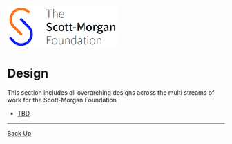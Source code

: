 ![smf-logo](../images/smf-logo.png)
# Design

This section includes all overarching designs across the multi streams of work for the Scott-Morgan Foundation

- [TBD](requirements.md)

<hr>

[Back Up](../README.md)
